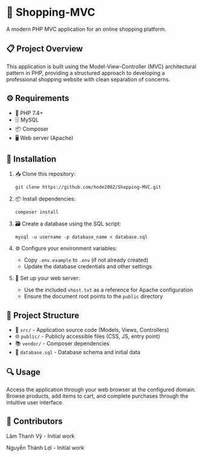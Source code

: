 # 🛒 Shopping-MVC

A modern PHP MVC application for an online shopping platform.

## 📋 Project Overview

This application is built using the Model-View-Controller (MVC) architectural pattern in PHP, providing a structured approach to developing a professional shopping website with clean separation of concerns.

## ⚙️ Requirements

- 🐘 PHP 7.4+
- 🗄️ MySQL
- 📦 Composer
- 🖥️ Web server (Apache)

## 🚀 Installation

1. 📥 Clone this repository:
   ```
   git clone https://github.com/hode2002/Shopping-MVC.git
   ```

2. 📦 Install dependencies:
   ```
   composer install
   ```

3. 🗃️ Create a database using the SQL script:
   ```
   mysql -u username -p database_name < database.sql
   ```

4. ⚙️ Configure your environment variables:
   - Copy `.env.example` to `.env` (if not already created)
   - Update the database credentials and other settings

5. 🔧 Set up your web server:
   - Use the included `vhost.txt` as a reference for Apache configuration
   - Ensure the document root points to the `public` directory

## 📁 Project Structure

- 📂 `src/` - Application source code (Models, Views, Controllers)
- 🌐 `public/` - Publicly accessible files (CSS, JS, entry point)
- 📚 `vendor/` - Composer dependencies
- 💾 `database.sql` - Database schema and initial data

## 🔍 Usage

Access the application through your web browser at the configured domain. Browse products, add items to cart, and complete purchases through the intuitive user interface.

## 👥 Contributors

Lâm Thanh Vỹ - Initial work

Nguyễn Thành Lợi - Initial work

